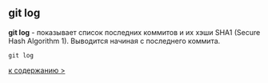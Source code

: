## git log

**git log** - показывает список последних коммитов и их хэши SHA1 (Secure Hash Algorithm 1). Выводится начиная с последнего коммита.

`git log`

[к содержанию >](readme.md)
